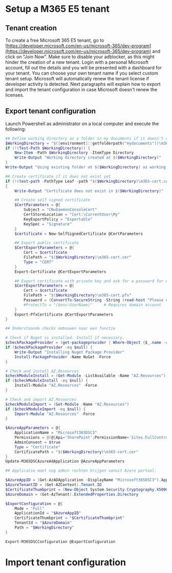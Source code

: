 # Setup a M365 E5 tenant

## Tenant creation
To create a free Microsoft 365 E5 tenant, go to
[https://developer.microsoft.com/en-us/microsoft-365/dev-program](https://developer.microsoft.com/en-us/microsoft-365/dev-program)
and click on "Join Now".
Make sure to disable your adblocker, as this might hinder the creation of a new tenant.
Login with a personal Microsoft account, fill out the details and you will be presented with a dashboard for your tenant.
You can choose your own tenant name if you select custom tenant setup.
Microsoft will automatically renew the tenant license if developer activity is detected.
Next paragraphs will explain how to export and import the tenant configuration in case Microsoft doesn't renew the
licenses.

## Export tenant configuration

Launch Powershell as administrator on a local computer and execute the following:

```PowerShell
## Define working directory as a folder in my documents if it doesn't exist yet
$WorkingDirectory = "$([environment]::getfolderpath("mydocuments"))\m365"
if (!(Test-Path $WorkingDirectory)) {
    New-Item -Path $WorkingDirectory -ItemType Directory
    Write-Output "Working directory created at $($WorkingDirectory)"
}
Write-Output "Using existing folder at $($WorkingDirectory) as working directory"

## Create certificate if it does not exist yet
if (!(test-path -PathType Leaf -path "$($WorkingDirectory)\m365-cert.cer"))
{
    Write-Output "Certificate does not exist in $($WorkingDirectory)"

    ## Create self signed certificate
    $CertParameters = @{
        Subject = "CN=DaemonConsoleCert"
        CertStoreLocation = "Cert:\CurrentUser\My"
        KeyExportPolicy = "Exportable"
        KeySpec = "Signature"
    }
    $certificate = New-SelfSignedCertificate @CertParameters 

    ## Export public certificate
    $CertExportParameters = @{
        Cert = $certificate
        FilePath = "$($WorkingDirectory)\m365-cert.cer"
        Type = "CERT"
    }
    Export-Certificate @CertExportParameters

    ## Export certificate with private key and ask for a password for encryption
    $CertExportParameters = @{
        Cert = $certificate
        FilePath = "$($WorkingDirectory)\m365-cert.pfx"
        Password = (ConvertTo-SecureString -String (read-host "Please enter a password for the certificate") -Force -AsPlainText)
        #ProtectTo = "($env:UserName)"     # Requires domain account
    }
    Export-PfxCertificate @CertExportParameters
}

## Onderstaande checks ombouwen naar een functie

# Check if Nuget is installed. Install if necessary.
$checkPackageProvider = (get-packageprovider | Where-Object {$_.name -contains "nuget"})
if ($checkPackageProvider -eq $null) {
    Write-Output "Installing Nuget Package Provider"
    Install-PackageProvider -Name NuGet -Force
}

# Check and install AZ.Resources
$checkModuleInstall = (Get-Module -ListAvailable -Name "AZ.Resources")
if ($checkModuleInstall -eq $null) {
    Install-Module "AZ.Resources" -Force
}

# Check and import AZ.Resources
$checkModuleImport = (Get-Module -Name "AZ.Resources")
if ($checkModuleImport -eq $null) {
    Import-Module "AZ.Resources" -Force
}

$AzureAppParameters = @{
    ApplicationName = "Microsoft365DSC3"
    Permissions = @(@{Api='SharePoint';PermissionName='Sites.FullControl.All'},@{Api='Graph';PermissionName='Group.ReadWrite.All'},@{Api='Exchange';PermissionName='Exchange.ManageAsApp'})
    AdminConsent = $true
    Type = "Certificate"
    CertificatePath = "$($WorkingDirectory)\m365-cert.cer"
}
Update-M365DSCAzureAdApplication @AzureAppParameters

## Applicatie moet nog admin rechten krijgen vanuit Azure portaal.

$AzureAppID = (Get-AzADApplication -DisplayName "Microsoft365DSC3").AppId
$AzureTenantID = (Get-AZContext).Tenant.ID
$CertificateThumbprint = (New-Object System.Security.Cryptography.X509Certificates.X509Certificate2 "$($WorkingDirectory)\m365-cert.cer").Thumbprint
$AzureDomain = (Get-AzTenant).ExtendedProperties.Directory

$ExportConfiguration = @{
    Mode = "Full"
    ApplicationId = "$AzureAppID"
    CertificateThumbprint = "$CertificateThumbprint"
    TenantId = "$AzureDomain"
    Path = "$WorkingDirectory"
}

Export-M365DSCConfiguration @ExportConfiguration
```

# Import tenant configuration
